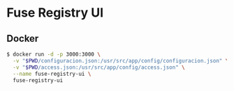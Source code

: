 # Fuse Registry UI

## Docker
```bash
$ docker run -d -p 3000:3000 \
  -v "$PWD/configuracion.json:/usr/src/app/config/configuracion.json" \
  -v "$PWD/access.json:/usr/src/app/config/access.json" \
  --name fuse-registry-ui \
  fuse-registry-ui
```
